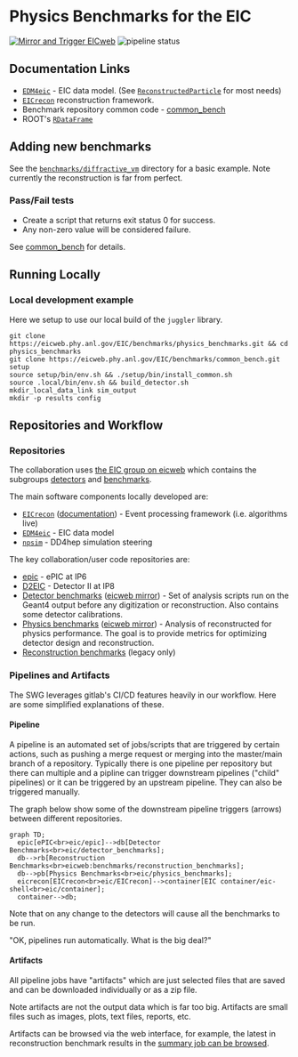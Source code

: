 Physics Benchmarks for the EIC
==============================

[![Mirror and Trigger EICweb](https://github.com/eic/physics_benchmarks/actions/workflows/mirror.yaml/badge.svg)](https://github.com/eic/physics_benchmarks/actions/workflows/mirror.yaml)
![pipeline status](https://eicweb.phy.anl.gov/EIC/benchmarks/physics_benchmarks/badges/master/pipeline.svg)

## Documentation Links

- [`EDM4eic`](https://github.com/eic/EDM4eic) - EIC data model. (See [`ReconstructedParticle`](https://eic.github.io/EDM4eic/classedm4eic_1_1_reconstructed_particle.html) for most needs)
- [`EICrecon`](https://github.com/eic/EICrecon) reconstruction framework.
- Benchmark repository common code - [common_bench](https://eicweb.phy.anl.gov/EIC/benchmarks/common_bench)
- ROOT's [`RDataFrame`](https://root.cern/doc/master/classROOT_1_1RDataFrame.html)

## Adding new benchmarks

See the [`benchmarks/diffractive_vm`](https://github.com/eic/physics_benchmarks/tree/master/benchmarks/diffractive_vm)
directory for a basic example. Note currently the reconstruction is far from perfect.

### Pass/Fail tests

- Create a script that returns exit status 0 for success.
- Any non-zero value will be considered failure.

See [common_bench](https://eicweb.phy.anl.gov/EIC/benchmarks/common_bench) for details.

## Running Locally

### Local development example

Here we setup to use our local build of the `juggler` library.

```
git clone https://eicweb.phy.anl.gov/EIC/benchmarks/physics_benchmarks.git && cd physics_benchmarks
git clone https://eicweb.phy.anl.gov/EIC/benchmarks/common_bench.git setup
source setup/bin/env.sh && ./setup/bin/install_common.sh
source .local/bin/env.sh && build_detector.sh
mkdir_local_data_link sim_output
mkdir -p results config

```

## Repositories and Workflow

### Repositories

The collaboration uses [the EIC group on eicweb](https://eicweb.phy.anl.gov/EIC) which contains the subgroups
[detectors](https://eicweb.phy.anl.gov/EIC/detectors) and
[benchmarks](https://eicweb.phy.anl.gov/EIC/benchmarks). 

The main software components locally developed are:
- [`EICrecon`](https://github.com/eic/EICrecon) ([documentation](https://eicrecon.epic-eic.org/#/)) - Event processing framework (i.e. algorithms live)
- [`EDM4eic`](https://github.com/eic/EDM4eic) - EIC data model
- [`npsim`](https://github.com/eic/npsim) - DD4hep simulation steering

The key collaboration/user code repositories are:
- [epic](https://github.com/eic/epic/) - ePIC at IP6
- [D2EIC](https://github.com/eic/D2EIC) - Detector II at IP8
- [Detector benchmarks](https://github.com/eic/detector_benchmarks) ([eicweb mirror](https://eicweb.phy.anl.gov/EIC/benchmarks/detector_benchmarks)) - Set of analysis scripts  run on the Geant4 output before any digitization or reconstruction. Also contains some detector calibrations.
- [Physics benchmarks](https://github.com/eic/physics_benchmarks) ([eicweb mirror](https://eicweb.phy.anl.gov/EIC/benchmarks/physics_benchmarks)) - Analysis of reconstructed for physics performance.  The goal is to provide metrics for optimizing detector design and reconstruction.
- [Reconstruction benchmarks](https://eicweb.phy.anl.gov/EIC/benchmarks/reconstruction_benchmarks) (legacy only)

### Pipelines and Artifacts

The SWG leverages gitlab's CI/CD features heavily in our workflow.
Here are some simplified explanations of these.

#### Pipeline 

A pipeline is an automated set of jobs/scripts that are triggered by certain actions, such as pushing a merge request or merging into the master/main branch of a repository.
Typically there is one pipeline per repository but there can multiple and a pipline can trigger downstream pipelines ("child" pipelines) or it can be triggered by an upstream pipeline. They can also be triggered manually.

The graph below show some of the downstream pipeline triggers (arrows) between different repositories.
```mermaid
graph TD;
  epic[ePIC<br>eic/epic]-->db[Detector Benchmarks<br>eic/detector_benchmarks];
  db-->rb[Reconstruction Benchmarks<br>eicweb:benchmarks/reconstruction_benchmarks];
  db-->pb[Physics Benchmarks<br>eic/physics_benchmarks];
  eicrecon[EICrecon<br>eic/EICrecon]-->container[EIC container/eic-shell<br>eic/container];
  container-->db;
```

Note that on any change to the detectors will cause all the benchmarks to be run.

"OK, pipelines run automatically. What is the big deal?"

#### Artifacts

All pipeline jobs have "artifacts" which are just selected files that are saved and can be downloaded individually or as a zip file.

Note artifacts are not the output data which is far too big. Artifacts are small files such as images, plots, text files, reports, etc.

Artifacts can be browsed via the web interface, for example, the latest in reconstruction benchmark results in the 
[summary job can be browsed](https://eicweb.phy.anl.gov/EIC/benchmarks/physics_benchmarks/-/jobs/artifacts/master/browse/results?job=summary).

